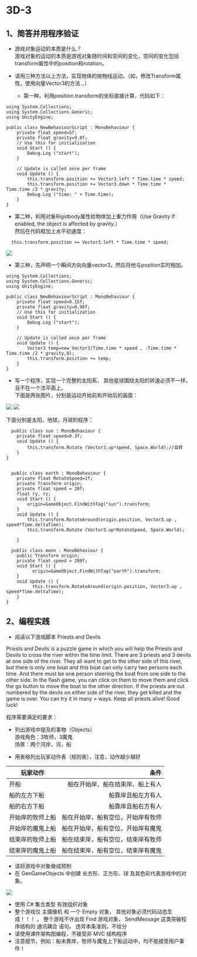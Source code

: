 # 3D-3  

## 1、简答并用程序验证

* 游戏对象运动的本质是什么？  
  游戏对象的运动的本质是游戏对象随时间和空间的变化，空间的变化包括transform属性中的position和rotation。  

* 请用三种方法以上方法，实现物体的抛物线运动。（如，修改Transform属性，使用向量Vector3的方法…）  
  
  * 第一种，利用position.transform的坐标直接计算，代码如下：  
   
```  
using System.Collections;
using System.Collections.Generic;
using UnityEngine;

public class NewBehaviourScript : MonoBehaviour {
	private float speed=5f;
	private float gravity=9.8f;
	// Use this for initialization
	void Start () {
		Debug.Log ("start");
	}
	
	// Update is called once per frame
	void Update () {
		this.transform.position += Vector3.left * Time.time * speed;
		this.transform.position += Vector3.down * Time.time * Time.time /2 * gravity;
		Debug.Log ("time: " + Time.time);
	}
}
```  
  * 第二种，利用对象Rigidbody属性给物体加上重力作用（Use Gravity	If enabled, the object is affected by gravity.）  
  然后在代码框加上水平初速度：  
```    
  this.transform.position += Vector3.left * Time.time * speed;  
```  
  <img src="http://imglf6.nosdn.127.net/img/aHBnT05NNXVUK2g5U29qYVNmeFZYcGozUVQ3OU00bis3VS9yUVFTeFhvU3Z2WWtSME5GWU5nPT0.png?imageView&thumbnail=500x0&quality=96&stripmeta=0"  />  
  
  * 第三种，先声明一个瞬间方向向量vector3，然后将他与position实时相加。  
```      
using System.Collections;
using System.Collections.Generic;
using UnityEngine;

public class NewBehaviourScript : MonoBehaviour {
	private float speed=0.15f;
	private float gravity=0.98f;
	// Use this for initialization
	void Start () {
		Debug.Log ("start");
	}
	
	// Update is called once per frame
	void Update () {
		Vector3 temp=new Vector3(Time.time * speed , -Time.time * Time.time /2 * gravity,0);
		this.transform.position += temp;
	}
}
```    

*  写一个程序，实现一个完整的太阳系， 其他星球围绕太阳的转速必须不一样，且不在一个法平面上。  
  下面是两张图片，分别是运动开始前和开始后的画面：  
  <img src="http://imglf5.nosdn.127.net/img/aHBnT05NNXVUK2c5bWZXQkdDTU5ScGRVdmhYNTR6bmcybWJ4Q0V1eTJmSjgxMThFbFYxZXJnPT0.png?imageView&thumbnail=500x0&quality=96&stripmeta=0"  />  
  <img src="http://imglf6.nosdn.127.net/img/aHBnT05NNXVUK2c5bWZXQkdDTU5Sb25TcklCbFRwR0Zrc1RWSitWUHMxaUZVRXZRaHNneVhnPT0.png?imageView&thumbnail=500x0&quality=96&stripmeta=0"  />  
  
  下面分别是太阳，地球，月球的程序：  
```    
  public class sun : MonoBehaviour {
	private float speed=0.3f;
	void Update () {
		this.transform.Rotate (Vector3.up*speed, Space.World);//自转
	}
}
```    

```    

  public class earth : MonoBehaviour {
	private float RotateSpeed=1f;
	private Transform origin;  
	private float speed = 20f;  
	float ry, rz;  
	void Start () {
		origin=GameObject.FindWithTag("sun").transform;
	}
	void Update () {
		this.transform.RotateAround(origin.position, Vector3.up ,  speed*Time.deltaTime); 
		this.transform.Rotate (Vector3.up*RotateSpeed, Space.World);

	}
```    

```    
  public class moon : MonoBehaviour {
	public Transform origin;  
	private float speed = 200f;  
	void Start () {
		  origin=GameObject.FindWithTag("earth").transform;
	}
	void Update () {
		  this.transform.RotateAround(origin.position, Vector3.up ,  speed*Time.deltaTime);  
	}
}
```    
  
## 2、编程实践

* 阅读以下游戏脚本
Priests and Devils

Priests and Devils is a puzzle game in which you will help the Priests and Devils to cross the river within the time limit. There are 3 priests and 3 devils at one side of the river. They all want to get to the other side of this river, but there is only one boat and this boat can only carry two persons each time. And there must be one person steering the boat from one side to the other side. In the flash game, you can click on them to move them and click the go button to move the boat to the other direction. If the priests are out numbered by the devils on either side of the river, they get killed and the game is over. You can try it in many > ways. Keep all priests alive! Good luck!

程序需要满足的要求：  
  

* 列出游戏中提及的事物（Objects）  
  游戏角色：3牧师，3魔鬼  
  场景：两个河岸，河，船  
  
  
* 用表格列出玩家动作表（规则表），注意，动作越少越好  
 
| 玩家动作       | 条件    | 
| --------   | -----:   | 
|      开船   |  船在开始岸、船在结束岸、船上有人     |  
|   船的左方下船      |    	船靠岸且船左方有人   |   
|     船的右方下船    |  船靠岸且船右方有人     |   
|    开始岸的牧师上船     |   	船在开始岸，船有空位，开始岸有牧师    |  
|    开始岸的魔鬼上船     |    船在开始岸，船有空位，开始岸有魔鬼   |   
|    结束岸的牧师上船     |    船在结束岸，船有空位，结束岸有牧师   |   
|    结束岸的魔鬼上船     |    船在结束岸，船有空位，结束岸有魔鬼   |  


* 请将游戏中对象做成预制  
* 在 GenGameObjects 中创建 长方形、正方形、球 及其色彩代表游戏中的对象。  
  
<img src="http://imglf4.nosdn.127.net/img/aHBnT05NNXVUK2p2NFZjWEpWYTkyOXpJWlpaV3F3MmZFZFFWajAxTGljODFnYk5tOG8zWTB3PT0.png?imageView&thumbnail=500x0&quality=96&stripmeta=0"  />  
	
* 使用 C# 集合类型 有效组织对象  
* 整个游戏仅 主摄像机 和 一个 Empty 对象， 其他对象必须代码动态生成！！！ 。 整个游戏不许出现 Find 游戏对象， SendMessage 这类突破程序结构的 通讯耦合 语句。 违背本条准则，不给分  
* 请使用课件架构图编程，不接受非 MVC 结构程序  
* 注意细节，例如：船未靠岸，牧师与魔鬼上下船运动中，均不能接受用户事件！  


